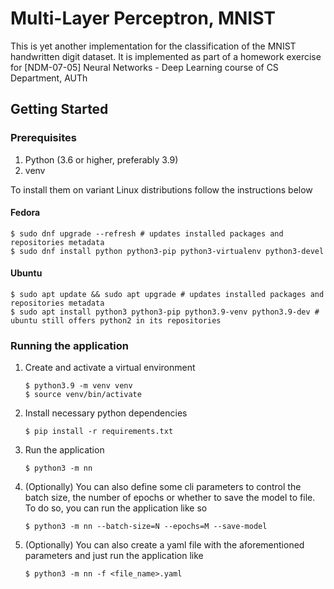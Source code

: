 # Multi-Layer Perceptron, MNIST
This is yet another implementation for the classification of the MNIST handwritten digit dataset.
It is implemented as part of a homework exercise for [NDM-07-05] Neural Networks - Deep Learning course
of CS Department, AUTh

## Getting Started

### Prerequisites
1. Python (3.6 or higher, preferably 3.9)
2. venv

To install them on variant Linux distributions follow the instructions below

#### Fedora
```shell
$ sudo dnf upgrade --refresh # updates installed packages and repositories metadata
$ sudo dnf install python python3-pip python3-virtualenv python3-devel
```

#### Ubuntu 
```shell
$ sudo apt update && sudo apt upgrade # updates installed packages and repositories metadata
$ sudo apt install python3 python3-pip python3.9-venv python3.9-dev # ubuntu still offers python2 in its repositories
```

### Running the application
1. Create and activate a virtual environment 
    ```shell
    $ python3.9 -m venv venv
    $ source venv/bin/activate
    ```
2. Install necessary python dependencies 
   ```shell
   $ pip install -r requirements.txt
    ```
3. Run the application 
    ```shell
   $ python3 -m nn
    ```
4. (Optionally) You can also define some cli parameters to control the batch size, the number of epochs 
or whether to save the model to file. To do so, you can run the application like so
   ```shell
   $ python3 -m nn --batch-size=N --epochs=M --save-model
   ```
5. (Optionally) You can also create a yaml file with the aforementioned parameters and just run the application like
   ```shell
   $ python3 -m nn -f <file_name>.yaml
   ```